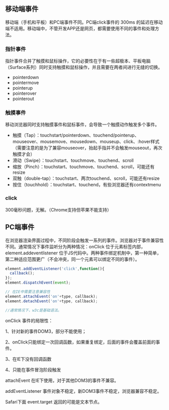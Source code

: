 ## 移动端事件

移动端（手机和平板）和PC端事件不同。PC端click事件的 300ms 的延迟在移动端不适用。移动端中，不管开发APP还是网页，都需要使用不同的事件和处理方法。

### 指针事件

指针事件合并了触摸和鼠标操作，它的必要性在于有一些超极本、平板电脑（Surface系列）同时支持触摸和鼠标操作，并且需要在两者间进行无缝的切换。

- pointerdown
- pointermove
- pointerup
- pointerover
- pointerout

### 触摸事件

移动浏览器同时支持触摸事件和鼠标事件，会导致一个触摸动作触发多个事件。

- 触摸（Tap）：touchstart/pointerdown、touchend/pointerup、mouseover、mousemove、mousedown、mouseup、click、:hover样式（需要注意的是为了兼容mouseover，抬起手指并不会触发mouseout，再次触摸才会）
- 滑动（Swipe）：touchstart、touchmove、touchend、scroll
- 缩放（Pinch）：touchstart、touchmove、touchend、scroll，可能还有resize
- 双触（double-tap）：touchstart、两次touchend、scroll，可能还有resize
- 按住（touchhold）：touchstart、touchend，有些浏览器还有contextmenu

### click

300毫秒问题，无解。（Chrome支持但苹果不能支持）



## PC端事件

在浏览器渲染界面过程中，不同阶段会触发一系列的事件。浏览器对于事件兼容性不同。通常情况下事件监听分为两种情况：onClick 位于元素标签内部，element.addeventlistener 位于JS代码中。两种事件绑定机制中，第一种简单，第二种适应范围更广（不会冲突，同一个元素可以绑定不同的事件）。

```js
element.addEventListener('click',function(){
  callback();
});
element.dispatchEvent(event);

// 在IE中需要注意兼容性
element.attachEvent('on'+type, callback);
element.detachEvent('on'+type, callback);

//通常情况下，w3c是基础语法。
```

onClick 事件的局限性：

1、针对新的事件DOM3，部分不能使用；

2、onClick只能绑定一次回调函数，如果重复绑定，后面的事件会覆盖前面的事件。

3、在IE下没有回调函数

4、只能在事件冒泡阶段触发



attachEvent 在IE下使用，对于其他DOM3的事件不兼容。

addEventListener 事件对象不稳定，新DOM3事件不稳定，浏览器兼容不稳定。

Safari下面 event.target 返回的可能是文本节点。
